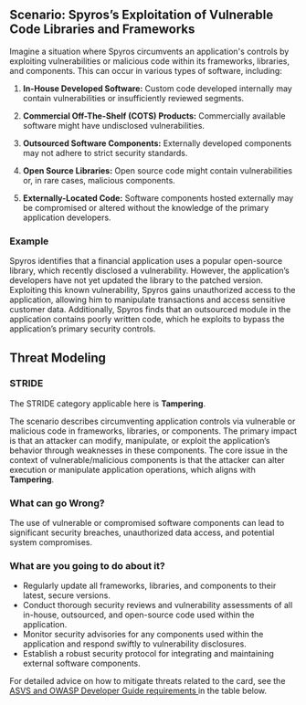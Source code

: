 ## Scenario: Spyros’s Exploitation of Vulnerable Code Libraries and Frameworks

Imagine a situation where Spyros circumvents an application's controls by exploiting vulnerabilities or malicious code within its frameworks, libraries, and components. This can occur in various types of software, including:

1. **In-House Developed Software:** Custom code developed internally may contain vulnerabilities or insufficiently reviewed segments.

2. **Commercial Off-The-Shelf (COTS) Products:** Commercially available software might have undisclosed vulnerabilities.

3. **Outsourced Software Components:** Externally developed components may not adhere to strict security standards.

4. **Open Source Libraries:** Open source code might contain vulnerabilities or, in rare cases, malicious components.

5. **Externally-Located Code:** Software components hosted externally may be compromised or altered without the knowledge of the primary application developers.

### Example

Spyros identifies that a financial application uses a popular open-source library, which recently disclosed a vulnerability. However, the application’s developers have not yet updated the library to the patched version. Exploiting this known vulnerability, Spyros gains unauthorized access to the application, allowing him to manipulate transactions and access sensitive customer data. Additionally, Spyros finds that an outsourced module in the application contains poorly written code, which he exploits to bypass the application’s primary security controls.

## Threat Modeling

### STRIDE

The STRIDE category applicable here is **Tampering**.

The scenario describes circumventing application controls via vulnerable or malicious code in frameworks, libraries, or components.
The primary impact is that an attacker can modify, manipulate, or exploit the application’s behavior through weaknesses in these components.
The core issue in the context of vulnerable/malicious components is that the attacker can alter execution or manipulate application operations, which aligns with **Tampering**.

### What can go Wrong?

The use of vulnerable or compromised software components can lead to significant security breaches, unauthorized data access, and potential system compromises.

### What are you going to do about it?

- Regularly update all frameworks, libraries, and components to their latest, secure versions.
- Conduct thorough security reviews and vulnerability assessments of all in-house, outsourced, and open-source code used within the application.
- Monitor security advisories for any components used within the application and respond swiftly to vulnerability disclosures.
- Establish a robust security protocol for integrating and maintaining external software components.

For detailed advice on how to mitigate threats related to the card, see the [ASVS and OWASP Developer Guide requirements ](#mapping 'ASVS and OWASP Developer Guide requirements [internal]') in the table below.
